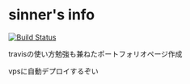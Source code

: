 # sinner's info

[![Build Status](https://travis-ci.org/sinnershiki/portfolio.svg?branch=master)](https://travis-ci.org/sinnershiki/portfolio)

travisの使い方勉強も兼ねたポートフォリオページ作成

vpsに自動デプロイするぞい
